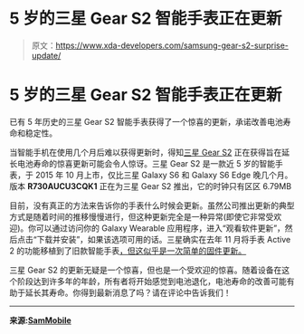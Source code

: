 # 5 岁的三星 Gear S2 智能手表正在更新

> 原文：<https://www.xda-developers.com/samsung-gear-s2-surprise-update/>

# 5 岁的三星 Gear S2 智能手表正在更新

已有 5 年历史的三星 Gear S2 智能手表获得了一个惊喜的更新，承诺改善电池寿命和稳定性。

当智能手机在使用几个月后难以获得更新时，得知[三星 Gear S2](https://www.xda-developers.com/new-gear-s2-update-announced-includes-some-gear-s3-features/) 正在获得旨在延长电池寿命的惊喜更新可能会令人惊讶。三星 Gear S2 是一款近 5 岁的智能手表，于 2015 年 10 月上市，仅比三星 Galaxy S6 和 Galaxy S6 Edge 晚几个月。版本 **R730AUCU3CQK1** 正在为三星 Gear S2 推出，它的时钟只有区区 6.79MB

目前，没有真正的方法来告诉你的手表什么时候会更新。虽然公司推出更新的典型方式是随着时间的推移慢慢进行，但这种更新完全是一种异常(即使它非常受欢迎)。你可以通过访问你的 Galaxy Wearable 应用程序，进入“观看软件更新”，然后点击“下载并安装”，如果该选项可用的话。三星确实在去年 11 月将手表 Active 2 的功能移植到了旧款智能手表[，但这似乎是一次简单的固件更新。](https://www.xda-developers.com/samsung-galaxy-watch-active-2-features-update/)

三星 Gear S2 的更新无疑是一个惊喜，但也是一个受欢迎的惊喜。随着设备在这个阶段达到许多年的年龄，所有者将开始感觉到电池退化，电池寿命的改善可能有助于延长其寿命。你得到最新消息了吗？请在评论中告诉我们！

* * *

**来源:[SamMobile](https://www.sammobile.com/news/gear-s2-getting-improved-battery-life-surprise-firmware-update/)**